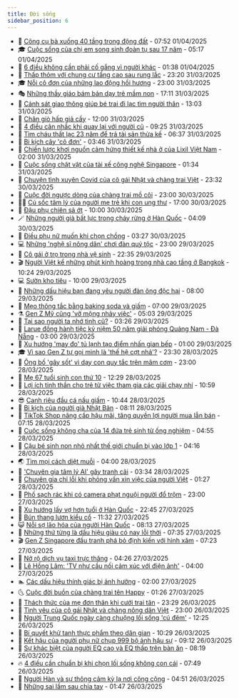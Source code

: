 ```yaml
---
title: Đời sống
sidebar_position: 6
---
```


<!-- vnexpress-doi-song:START -->
- 🚀 [Cõng cụ bà xuống 40 tầng trong động đất](https://vnexpress.net/cong-cu-ba-xuong-40-tang-trong-dong-dat-4868510.html) - 07:52 01/04/2025
- 🎓 [Cuộc sống của chị em song sinh đoàn tụ sau 17 năm](https://vnexpress.net/cuoc-song-cua-chi-em-song-sinh-doan-tu-sau-17-nam-4868176.html) - 05:17 01/04/2025
- 🚦 [6 điều không cần phải cố gắng vì người khác](https://vnexpress.net/6-dieu-khong-can-phai-co-gang-vi-nguoi-khac-4868336.html) - 01:38 01/04/2025
- 🦣 [Thấp thỏm với chung cư tầng cao sau rung lắc](https://vnexpress.net/thap-thom-voi-chung-cu-tang-cao-sau-rung-lac-4868273.html) - 23:20 31/03/2025
- 🎓 [Nỗi cô đơn của những lao động hồi hương](https://vnexpress.net/noi-co-don-cua-nhung-lao-dong-hoi-huong-4868008.html) - 23:00 31/03/2025
- 🎭 [Những thầy giáo bám bản dạy trẻ mầm non](https://vnexpress.net/nhung-thay-giao-bam-ban-day-tre-mam-non-4866342.html) - 17:11 31/03/2025
- 🦅 [Cảnh sát giao thông giúp bé trai đi lạc tìm người thân](https://vnexpress.net/canh-sat-giao-thong-giup-be-trai-di-lac-tim-nguoi-than-4868233.html) - 13:03 31/03/2025
- 🎃 [Chân giò hấp giả cầy](https://vnexpress.net/chan-gio-hap-gia-cay-4868154.html) - 12:00 31/03/2025
- 💪 [4 điều cân nhắc khi quay lại với người cũ](https://vnexpress.net/4-dieu-can-nhac-khi-quay-lai-voi-nguoi-cu-4867979.html) - 09:25 31/03/2025
- 🐻 [Tìm cháu thất lạc 23 năm để trả tài sản thừa kế](https://vnexpress.net/tim-chau-that-lac-23-nam-de-tra-tai-san-thua-ke-4867791.html) - 06:37 31/03/2025
- 🧠 [Bi kịch cây &#39;cô đơn&#39;](https://vnexpress.net/bi-kich-cay-co-don-4867834.html) - 03:46 31/03/2025
- 🐘 [Chiến lược khơi nguồn cảm hứng thiết kế nhà ở của Lixil Việt Nam](https://vnexpress.net/chien-luoc-khoi-nguon-cam-hung-thiet-ke-nha-o-cua-lixil-viet-nam-4862871.html) - 02:00 31/03/2025
- 👹 [Cuộc sống chật vật của tài xế công nghệ Singapore](https://vnexpress.net/cuoc-song-chat-vat-cua-tai-xe-cong-nghe-singapore-4865199.html) - 01:34 31/03/2025
- 💂 [Chuyện tình xuyên Covid của cô gái Nhật và chàng trai Việt](https://vnexpress.net/chuyen-tinh-xuyen-covid-cua-co-gai-nhat-va-chang-trai-viet-4866460.html) - 23:32 30/03/2025
- 🦍 [Cuộc đời ngược dòng của chàng trai mồ côi](https://vnexpress.net/cuoc-doi-nguoc-dong-cua-chang-trai-mo-coi-4867576.html) - 23:00 30/03/2025
- 🧑‍🏫 [Cú sốc tâm lý của người mẹ trẻ khi con ung thư](https://vnexpress.net/cu-soc-tam-ly-cua-nguoi-me-tre-khi-con-ung-thu-4866325.html) - 17:00 30/03/2025
- 🧰 [Đậu phụ chiên sả ớt](https://vnexpress.net/doi-song-cooking-dau-phu-chien-sa-ot-4867165.html) - 10:00 30/03/2025
- 🪄 [Những người già bất lực trong cháy rừng ở Hàn Quốc](https://vnexpress.net/nhung-nguoi-gia-bat-luc-trong-chay-rung-o-han-quoc-4867601.html) - 04:09 30/03/2025
- 🐲 [Điều phụ nữ muốn khi chọn chồng](https://vnexpress.net/dieu-phu-nu-muon-khi-chon-chong-4866695.html) - 03:27 30/03/2025
- 💻 [Những &#39;nghệ sĩ nông dân&#39; chơi đàn quý tộc](https://vnexpress.net/nhung-nghe-si-nong-dan-choi-dan-quy-toc-vnepre-4863577.html) - 23:00 29/03/2025
- 🐘 [Cô gái ở trọ trong nhà vệ sinh](https://vnexpress.net/co-gai-o-tro-trong-nha-ve-sinh-4867571.html) - 22:35 29/03/2025
- 🎬 [Người Việt kể những phút kinh hoàng trong nhà cao tầng ở Bangkok](https://vnexpress.net/nguoi-viet-ke-nhung-phut-kinh-hoang-trong-nha-cao-tang-o-bangkok-4867488.html) - 10:24 29/03/2025
- 💻 [Sườn kho tiêu](https://vnexpress.net/doi-song-cooking-suon-kho-tieu-4867160.html) - 10:00 29/03/2025
- 🧰 [Những dấu hiệu bạn đang yêu người đàn ông độc hại](https://vnexpress.net/nhung-dau-hieu-ban-dang-yeu-nguoi-dan-ong-doc-hai-4866781.html) - 08:00 29/03/2025
- 🫣 [Mẹo thông tắc bằng baking soda và giấm](https://vnexpress.net/meo-thong-tac-bang-baking-soda-va-giam-4866964.html) - 07:00 29/03/2025
- ⚗️ [Gen Z Mỹ cũng &#39;vỡ mộng nhảy việc&#39;](https://vnexpress.net/gen-z-my-cung-vo-mong-nhay-viec-4867069.html) - 05:03 29/03/2025
- 🌊 [Tại sao người ta nhớ tình cũ?](https://vnexpress.net/tai-sao-nguoi-ta-nho-tinh-cu-4867360.html) - 03:26 29/03/2025
- 💃 [Larue đồng hành tiệc kỷ niệm 50 năm giải phóng Quảng Nam - Đà Nẵng](https://vnexpress.net/larue-dong-hanh-tiec-ky-niem-50-nam-giai-phong-quang-nam-da-nang-4866735.html) - 03:00 29/03/2025
- 🦆 [Xu hướng &#39;may đo&#39; tủ lạnh tạo điểm nhấn gian bếp](https://vnexpress.net/xu-huong-may-do-tu-lanh-tao-diem-nhan-gian-bep-4866956.html) - 01:00 29/03/2025
- 🎓 [Vì sao Gen Z tự gọi mình là &#39;thế hệ cợt nhả&#39;?](https://vnexpress.net/vi-sao-gen-z-tu-goi-minh-la-the-he-cot-nha-4867170.html) - 23:30 28/03/2025
- 💪 [Ông bố &#39;gây sốt&#39; vì dạy con quy tắc trên mâm cơm](https://vnexpress.net/ong-bo-gay-sot-vi-day-con-quy-tac-tren-mam-com-4866796.html) - 23:00 28/03/2025
- 🤔 [Mẹ 67 tuổi sinh con thứ 10](https://vnexpress.net/me-67-tuoi-sinh-con-thu-10-4867138.html) - 12:29 28/03/2025
- 🧰 [Lợi ích tinh thần cho trẻ từ việc tham gia các giải chạy nhí](https://vnexpress.net/loi-ich-tinh-than-cho-tre-tu-viec-tham-gia-cac-giai-chay-nhi-4866463.html) - 10:59 28/03/2025
- 😎 [Canh riêu đầu cá nấu giấm](https://vnexpress.net/doi-song-cooking-canh-rieu-dau-ca-nau-giam-4867156.html) - 10:44 28/03/2025
- 🌮 [Bi kịch của người già Nhật Bản](https://vnexpress.net/bi-kich-cua-nguoi-gia-nhat-ban-4866171.html) - 08:11 28/03/2025
- 🧠 [TikTok Shop nâng cấp hậu mãi, tăng quyền lợi người mua lẫn bán](https://vnexpress.net/tiktok-shop-nang-cap-hau-mai-tang-quyen-loi-nguoi-mua-lan-ban-4866721.html) - 07:15 28/03/2025
- 🎡 [Cuộc sống không cha của 14 đứa trẻ sinh từ ống nghiệm](https://vnexpress.net/cuoc-song-khong-cha-cua-14-dua-tre-sinh-tu-ong-nghiem-4867003.html) - 04:55 28/03/2025
- 🎡 [Cậu bé sinh non nhỏ nhất thế giới chuẩn bị vào lớp 1](https://vnexpress.net/cau-be-sinh-non-nho-nhat-the-gioi-chuan-bi-vao-lop-1-4866958.html) - 04:16 28/03/2025
- 🌏 [Tìm mọi cách diệt muỗi](https://vnexpress.net/tim-moi-cach-diet-muoi-4866924.html) - 04:00 28/03/2025
- 🐻 [&#39;Chuyên gia tâm lý AI&#39; gây tranh cãi](https://vnexpress.net/chuyen-gia-tam-ly-ai-gay-tranh-cai-4865553.html) - 03:34 28/03/2025
- 💂 [Chuyên gia chỉ lỗi khi phỏng vấn xin việc của người Việt](https://vnexpress.net/chuyen-gia-chi-loi-khi-phong-van-xin-viec-cua-nguoi-viet-4865812.html) - 01:27 28/03/2025
- 🥸 [Phố sạch rác khi có camera phạt nguội người đổ trộm](https://vnexpress.net/pho-sach-rac-khi-co-camera-phat-nguoi-nguoi-do-trom-4866723.html) - 23:00 27/03/2025
- 🌋 [Xu hướng lấy vợ hơn tuổi ở Hàn Quốc](https://vnexpress.net/xu-huong-lay-vo-hon-tuoi-o-han-quoc-4866625.html) - 22:45 27/03/2025
- 🦩 [Bún thang lươn kiểu cổ](https://vnexpress.net/doi-song-cooking-bun-thang-luon-kieu-co-4866685.html) - 11:32 27/03/2025
- 😺 [Nỗi sợ lão hóa của người Hàn Quốc](https://vnexpress.net/noi-so-lao-hoa-cua-nguoi-han-quoc-4866190.html) - 08:13 27/03/2025
- 🐻 [Những thứ từng là dấu hiệu giàu có nay lỗi thời](https://vnexpress.net/nhung-thu-tung-la-dau-hieu-giau-co-nay-loi-thoi-4866210.html) - 07:35 27/03/2025
- 🎬 [Gen Z Singapore đấu tranh phá bỏ định kiến với hình xăm](https://vnexpress.net/gen-z-singapore-dau-tranh-pha-bo-dinh-kien-voi-hinh-xam-4866142.html) - 07:23 27/03/2025
- 🎊 [Nở rộ dịch vụ taxi trực thăng](https://vnexpress.net/no-ro-dich-vu-taxi-truc-thang-4866419.html) - 04:26 27/03/2025
- 💄 [Lê Hồng Lâm: &#39;TV như cầu nối cảm xúc với điện ảnh&#39;](https://vnexpress.net/le-hong-lam-tv-nhu-cau-noi-cam-xuc-voi-dien-anh-4864243.html) - 04:00 27/03/2025
- 🏊 [Các dấu hiệu thính giác bị ảnh hưởng](https://vnexpress.net/cac-dau-hieu-thinh-giac-bi-anh-huong-4853180.html) - 02:00 27/03/2025
- 🌜 [Cuộc đời buồn của chàng trai tên Happy](https://vnexpress.net/cuoc-doi-buon-cua-chang-trai-ten-happy-4866336.html) - 01:26 27/03/2025
- 🤡 [Thách thức của mẹ đơn thân khi cưới trai tân](https://vnexpress.net/thach-thuc-cua-me-don-than-khi-cuoi-trai-tan-4856082.html) - 23:29 26/03/2025
- 🥰 [Tình yêu của cô gái Nhật và chàng nông dân Việt](https://vnexpress.net/tinh-yeu-cua-co-gai-nhat-va-chang-nong-dan-viet-4862674.html) - 23:00 26/03/2025
- 🦍 [Người Trung Quốc ngày càng chuộng lối sống &#39;cú đêm&#39;](https://vnexpress.net/nguoi-trung-quoc-ngay-cang-chuong-loi-song-cu-dem-4865859.html) - 12:25 26/03/2025
- 🫣 [Bí quyết khử tanh thực phẩm theo dân gian](https://vnexpress.net/doi-song-cooking-khu-tanh-thuc-pham-4866245.html) - 10:29 26/03/2025
- 🚦 [Kết hậu của người phụ nữ chụp 999 bộ ảnh hậu sự](https://vnexpress.net/ket-hau-cua-nguoi-phu-nu-chup-999-bo-anh-hau-su-4865613.html) - 09:12 26/03/2025
- 🐘 [Sự khác biệt của người EQ cao và EQ thấp trên bàn ăn](https://vnexpress.net/su-khac-biet-cua-nguoi-eq-cao-va-eq-thap-tren-ban-an-4866114.html) - 08:19 26/03/2025
- 🔥 [4 điều cần chuẩn bị khi chọn lối sống không con cái](https://vnexpress.net/4-dieu-can-chuan-bi-khi-chon-loi-song-khong-con-cai-4866070.html) - 07:49 26/03/2025
- 🎃 [Người Hàn và sự thông cảm kỳ lạ nơi công cộng](https://vnexpress.net/nguoi-han-va-su-thong-cam-ky-la-noi-cong-cong-4865992.html) - 04:51 26/03/2025
- 🥳 [Những sai lầm sau chia tay](https://vnexpress.net/nhung-sai-lam-sau-chia-tay-4865298.html) - 01:47 26/03/2025<!-- vnexpress-doi-song:END -->

